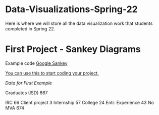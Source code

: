 # Data-Visualizations-Spring-22
Here is where we will store all the data visualization work that students completed in Spring 22.

# First Project - Sankey Diagrams
Example code [Google Sankey](https://developers.google.com/chart/interactive/docs/gallery/sankey)

[You can use this to start coding your project.](https://jsfiddle.net/api/post/library/pure/)

*Data for First Example*

Graduates (ISD)	867

IRC	66
Client project	3
Internship	57
College	24
Entr. Experience	43
No MVA	674

